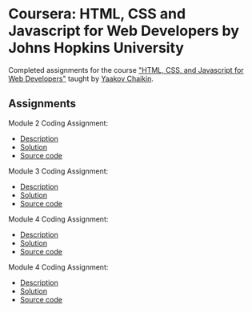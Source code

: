 # Coursera: HTML, CSS and Javascript for Web Developers by Johns Hopkins University

Completed assignments for the course ["HTML, CSS, and Javascript for Web Developers"](https://www.coursera.org/learn/html-css-javascript-for-web-developers) taught by [Yaakov Chaikin](https://www.coursera.org/instructor/yaakov-chaikin).

## Assignments
Module 2 Coding Assignment:
- [Description](https://github.com/jhu-ep-coursera/fullstack-course4/blob/master/assignments/assignment2/Assignment-2.md)
- [Solution](https://johnnymzimmer.github.io/html-css-js-coursera/module-2-solution)
- [Source code](https://github.com/johnnymzimmer/html-css-js-coursera/tree/gh-pages/module-2-solution)

Module 3 Coding Assignment:
- [Description](https://github.com/jhu-ep-coursera/fullstack-course4/blob/master/assignments/assignment3/Assignment-3.md)
- [Solution](https://johnnymzimmer.github.io/html-css-js-coursera/module-3-solution)
- [Source code](https://github.com/johnnymzimmer/html-css-js-coursera/tree/gh-pages/module-3-solution)

Module 4 Coding Assignment:
- [Description](https://github.com/jhu-ep-coursera/fullstack-course4/blob/master/assignments/assignment4/Assignment-4.md)
- [Solution](https://johnnymzimmer.github.io/html-css-js-coursera/module-4-solution)
- [Source code](https://github.com/johnnymzimmer/html-css-js-coursera/tree/gh-pages/module-4-solution)

Module 4 Coding Assignment:
- [Description](https://github.com/jhu-ep-coursera/fullstack-course4/blob/master/assignments/assignment5/Assignment-5.md)
- [Solution](https://johnnymzimmer.github.io/html-css-js-coursera/module-5-solution)
- [Source code](https://github.com/johnnymzimmer/html-css-js-coursera/tree/gh-pages/module-5-solution)
